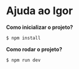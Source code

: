 # Ajuda ao Igor

__Como inicializar o projeto?__
```sh
$ npm install
```

__Como rodar o projeto?__
```sh
$ npm run dev
```